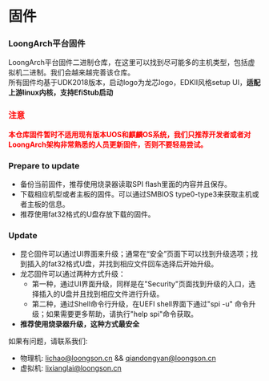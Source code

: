 # 固件  

### LoongArch平台固件    

LoongArch平台固件二进制仓库，在这里可以找到尽可能多的主机类型，包括虚拟机二进制。我们会越来越完善该仓库。  
所有固件均基于UDK2018版本，启动logo为龙芯logo，EDKII风格setup UI，**适配上游linux内核，支持EfiStub启动**  

### <font color=red>注意</font>  
<font color=red>**本仓库固件暂时不适用现有版本UOS和麒麟OS系统，我们只推荐开发者或者对LoongArch架构非常熟悉的人员更新固件，否则不要轻易尝试。**</font>  

### Prepare to update  
* 备份当前固件，推荐使用烧录器读取SPI flash里面的内容并且保存。
* 下载相应机型或者主板的固件。可以通过SMBIOS type0-type3来获取主机或者主板的信息。
* 推荐使用fat32格式的U盘存放下载的固件。

### Update  
* 昆仑固件可以通过UI界面来升级；通常在“安全”页面下可以找到升级选项；找到插入的fat32格式U盘，并找到相应文件回车选择后开始升级。
* 龙芯固件可以通过两种方式升级：
  * 第一种，通过UI界面升级，同样是在"Security"页面找到升级的入口，选择插入的U盘并且找到相应文件进行升级。
  * 第二种，通过Shell命令行升级，在UEFI shell界面下通过"spi -u" 命令升级；如果需要更多帮助，请执行"help spi"命令获取。
* **推荐使用烧录器升级，这种方式最安全**  

如果有问题，请联系我们:
* 物理机: lichao@loongson.cn && qiandongyan@loongson.cn  
* 虚拟机: lixianglai@loongson.cn
